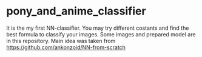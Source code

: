 # pony_and_anime_classifier
It is the my first NN-classifier. You may try different costants and find the best formula to classify your images. Some images and prepared model are in this repository.
Main idea was taken from https://github.com/ankonzoid/NN-from-scratch
